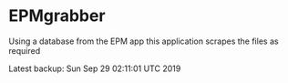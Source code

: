 # EPMgrabber
Using a database from the EPM app this application scrapes the files as required


Latest backup: Sun Sep 29 02:11:01 UTC 2019
